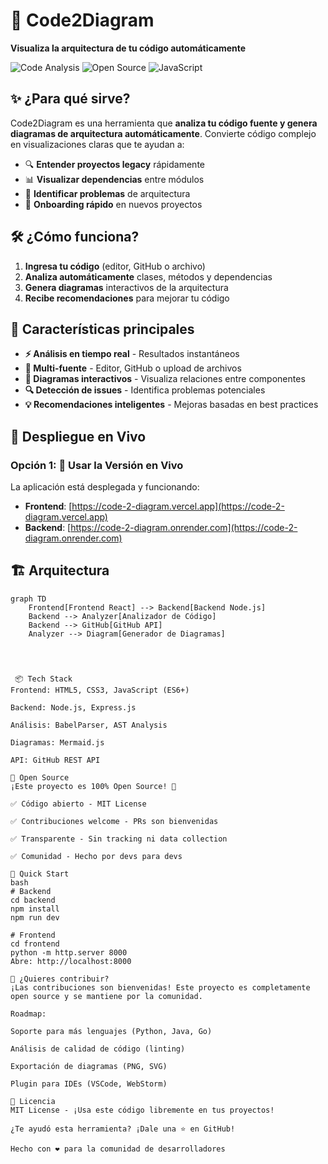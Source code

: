 # 🚀 Code2Diagram

**Visualiza la arquitectura de tu código automáticamente**

![Code Analysis](https://img.shields.io/badge/Code-Analysis-blue)
![Open Source](https://img.shields.io/badge/Open-Source-green)
![JavaScript](https://img.shields.io/badge/JavaScript-ES6+-yellow)

## ✨ ¿Para qué sirve?

Code2Diagram es una herramienta que **analiza tu código fuente y genera diagramas de arquitectura automáticamente**. Convierte código complejo en visualizaciones claras que te ayudan a:

- 🔍 **Entender proyectos legacy** rápidamente
- 📊 **Visualizar dependencias** entre módulos
- 🎯 **Identificar problemas** de arquitectura
- 🚀 **Onboarding rápido** en nuevos proyectos

## 🛠️ ¿Cómo funciona?

1. **Ingresa tu código** (editor, GitHub o archivo)
2. **Analiza automáticamente** clases, métodos y dependencias  
3. **Genera diagramas** interactivos de la arquitectura
4. **Recibe recomendaciones** para mejorar tu código

## 🌟 Características principales

- **⚡ Análisis en tiempo real** - Resultados instantáneos
- **📁 Multi-fuente** - Editor, GitHub o upload de archivos
- **🎨 Diagramas interactivos** - Visualiza relaciones entre componentes
- **🔍 Detección de issues** - Identifica problemas potenciales
- **💡 Recomendaciones inteligentes** - Mejoras basadas en best practices

## 🚀 Despliegue en Vivo

### Opción 1: 🎯 Usar la Versión en Vivo
La aplicación está desplegada y funcionando:
- **Frontend**: [https://code-2-diagram.vercel.app](https://code-2-diagram.vercel.app)
- **Backend**: [https://code-2-diagram.onrender.com](https://code-2-diagram.onrender.com)



## 🏗️ Arquitectura

```mermaid
graph TD
    Frontend[Frontend React] --> Backend[Backend Node.js]
    Backend --> Analyzer[Analizador de Código]
    Backend --> GitHub[GitHub API]
    Analyzer --> Diagram[Generador de Diagramas]

    
    
    
 📦 Tech Stack
Frontend: HTML5, CSS3, JavaScript (ES6+)

Backend: Node.js, Express.js

Análisis: BabelParser, AST Analysis

Diagramas: Mermaid.js

API: GitHub REST API

🎯 Open Source
¡Este proyecto es 100% Open Source! 🎉

✅ Código abierto - MIT License

✅ Contribuciones welcome - PRs son bienvenidas

✅ Transparente - Sin tracking ni data collection

✅ Comunidad - Hecho por devs para devs

🚀 Quick Start
bash
# Backend
cd backend
npm install
npm run dev

# Frontend  
cd frontend
python -m http.server 8000
Abre: http://localhost:8000

🤝 ¿Quieres contribuir?
¡Las contribuciones son bienvenidas! Este proyecto es completamente open source y se mantiene por la comunidad.

Roadmap:

Soporte para más lenguajes (Python, Java, Go)

Análisis de calidad de código (linting)

Exportación de diagramas (PNG, SVG)

Plugin para IDEs (VSCode, WebStorm)

📄 Licencia
MIT License - ¡Usa este código libremente en tus proyectos!

¿Te ayudó esta herramienta? ¡Dale una ⭐ en GitHub!

Hecho con ❤️ para la comunidad de desarrolladores